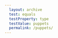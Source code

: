 ```yaml
---
  layout: archive
  test: equals
  testProperty: type
  testValue: puppets
  permalink: /puppets/
---
```

